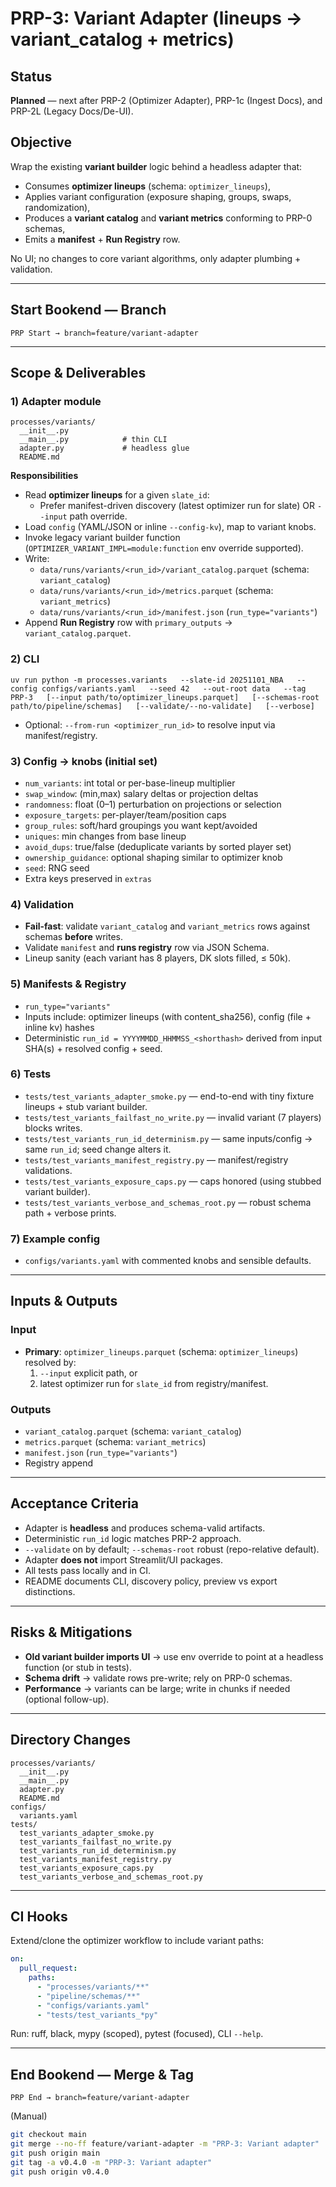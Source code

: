 
# PRP-3: Variant Adapter (lineups → variant_catalog + metrics)

## Status
**Planned** — next after PRP-2 (Optimizer Adapter), PRP-1c (Ingest Docs), and PRP-2L (Legacy Docs/De-UI).

## Objective
Wrap the existing **variant builder** logic behind a headless adapter that:
- Consumes **optimizer lineups** (schema: `optimizer_lineups`),
- Applies variant configuration (exposure shaping, groups, swaps, randomization),
- Produces a **variant catalog** and **variant metrics** conforming to PRP-0 schemas,
- Emits a **manifest** + **Run Registry** row.

No UI; no changes to core variant algorithms, only adapter plumbing + validation.

---

## Start Bookend — Branch
```
PRP Start → branch=feature/variant-adapter
```

---

## Scope & Deliverables

### 1) Adapter module
```
processes/variants/
  __init__.py
  __main__.py            # thin CLI
  adapter.py             # headless glue
  README.md
```
**Responsibilities**
- Read **optimizer lineups** for a given `slate_id`:
  - Prefer manifest-driven discovery (latest optimizer run for slate) OR `--input` path override.
- Load `config` (YAML/JSON or inline `--config-kv`), map to variant knobs.
- Invoke legacy variant builder function (`OPTIMIZER_VARIANT_IMPL=module:function` env override supported).
- Write:
  - `data/runs/variants/<run_id>/variant_catalog.parquet` (schema: `variant_catalog`)
  - `data/runs/variants/<run_id>/metrics.parquet` (schema: `variant_metrics`)
  - `data/runs/variants/<run_id>/manifest.json` (`run_type="variants"`)
- Append **Run Registry** row with `primary_outputs` → `variant_catalog.parquet`.

### 2) CLI
```
uv run python -m processes.variants   --slate-id 20251101_NBA   --config configs/variants.yaml   --seed 42   --out-root data   --tag PRP-3   [--input path/to/optimizer_lineups.parquet]   [--schemas-root path/to/pipeline/schemas]   [--validate/--no-validate]   [--verbose]
```
- Optional: `--from-run <optimizer_run_id>` to resolve input via manifest/registry.

### 3) Config → knobs (initial set)
- `num_variants`: int total or per-base-lineup multiplier
- `swap_window`: (min,max) salary deltas or projection deltas
- `randomness`: float (0–1) perturbation on projections or selection
- `exposure_targets`: per-player/team/position caps
- `group_rules`: soft/hard groupings you want kept/avoided
- `uniques`: min changes from base lineup
- `avoid_dups`: true/false (deduplicate variants by sorted player set)
- `ownership_guidance`: optional shaping similar to optimizer knob
- `seed`: RNG seed
- Extra keys preserved in `extras`

### 4) Validation
- **Fail-fast**: validate `variant_catalog` and `variant_metrics` rows against schemas **before** writes.
- Validate `manifest` and **runs registry** row via JSON Schema.
- Lineup sanity (each variant has 8 players, DK slots filled, ≤ 50k).

### 5) Manifests & Registry
- `run_type="variants"`
- Inputs include: optimizer lineups (with content_sha256), config (file + inline kv) hashes
- Deterministic `run_id = YYYYMMDD_HHMMSS_<shorthash>` derived from input SHA(s) + resolved config + seed.

### 6) Tests
- `tests/test_variants_adapter_smoke.py` — end-to-end with tiny fixture lineups + stub variant builder.
- `tests/test_variants_failfast_no_write.py` — invalid variant (7 players) blocks writes.
- `tests/test_variants_run_id_determinism.py` — same inputs/config → same `run_id`; seed change alters it.
- `tests/test_variants_manifest_registry.py` — manifest/registry validations.
- `tests/test_variants_exposure_caps.py` — caps honored (using stubbed variant builder).
- `tests/test_variants_verbose_and_schemas_root.py` — robust schema path + verbose prints.

### 7) Example config
- `configs/variants.yaml` with commented knobs and sensible defaults.

---

## Inputs & Outputs

### Input
- **Primary**: `optimizer_lineups.parquet` (schema: `optimizer_lineups`) resolved by:
  1) `--input` explicit path, or
  2) latest optimizer run for `slate_id` from registry/manifest.

### Outputs
- `variant_catalog.parquet` (schema: `variant_catalog`)
- `metrics.parquet` (schema: `variant_metrics`)
- `manifest.json` (`run_type="variants"`)
- Registry append

---

## Acceptance Criteria
- Adapter is **headless** and produces schema-valid artifacts.
- Deterministic `run_id` logic matches PRP-2 approach.
- `--validate` on by default; `--schemas-root` robust (repo-relative default).
- Adapter **does not** import Streamlit/UI packages.
- All tests pass locally and in CI.
- README documents CLI, discovery policy, preview vs export distinctions.

---

## Risks & Mitigations
- **Old variant builder imports UI** → use env override to point at a headless function (or stub in tests).
- **Schema drift** → validate rows pre-write; rely on PRP-0 schemas.
- **Performance** → variants can be large; write in chunks if needed (optional follow-up).

---

## Directory Changes
```
processes/variants/
  __init__.py
  __main__.py
  adapter.py
  README.md
configs/
  variants.yaml
tests/
  test_variants_adapter_smoke.py
  test_variants_failfast_no_write.py
  test_variants_run_id_determinism.py
  test_variants_manifest_registry.py
  test_variants_exposure_caps.py
  test_variants_verbose_and_schemas_root.py
```

---

## CI Hooks
Extend/clone the optimizer workflow to include variant paths:
```yaml
on:
  pull_request:
    paths:
      - "processes/variants/**"
      - "pipeline/schemas/**"
      - "configs/variants.yaml"
      - "tests/test_variants_*py"
```
Run: ruff, black, mypy (scoped), pytest (focused), CLI `--help`.

---

## End Bookend — Merge & Tag
```
PRP End → branch=feature/variant-adapter
```
(Manual)
```bash
git checkout main
git merge --no-ff feature/variant-adapter -m "PRP-3: Variant adapter"
git push origin main
git tag -a v0.4.0 -m "PRP-3: Variant adapter"
git push origin v0.4.0
```
